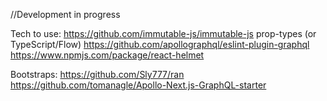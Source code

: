 //Development in progress

Tech to use:
https://github.com/immutable-js/immutable-js
prop-types (or TypeScript/Flow)
https://github.com/apollographql/eslint-plugin-graphql
https://www.npmjs.com/package/react-helmet

Bootstraps:
https://github.com/Sly777/ran
https://github.com/tomanagle/Apollo-Next.js-GraphQL-starter

